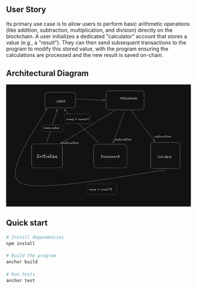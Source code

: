 ## User Story

Its primary use case is to allow users to perform basic arithmetic operations (like addition, subtraction, multiplication, and division) directly on the blockchain.
A user initializes a dedicated "calculator" account that stores a value (e.g., a "result"). 
They can then send subsequent transactions to the program to modify this stored value, 
with the program ensuring the calculations are processed and the new result is saved on-chain.



## Architectural Diagram
![Alt text for the image](calculator/architectural-diagram.png)



## Quick start
```bash
# Install dependencies
npm install

# Build the program
anchor build

# Run tests
anchor test
```
